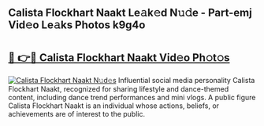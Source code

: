 ## Calista Flockhart Naakt Le𝚊k𝚎d N𝚞𝚍e - Part-emj Vid𝚎o Le𝚊ks Photos k9g4o

# <h2><a href="http://fb4xdce.evod.top/?m=Calista+Flockhart+Naakt">🔗 👉🔴 Calista Flockhart Naakt Vid𝚎o Ph𝚘t𝚘s</a></h2>

[![Calista Flockhart Naakt N𝚞d𝚎s](https://i.imgur.com/8V9OHl7.gif)](http://fb4xdce.evod.top/?m=Calista+Flockhart+Naakt)
Influential social media personality Calista Flockhart Naakt, recognized for sharing lifestyle and dance-themed content, including dance trend performances and mini vlogs. A public figure Calista Flockhart Naakt is an individual whose actions, beliefs, or achievements are of interest to the public. 
